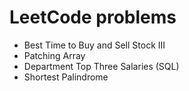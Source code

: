 # LeetCode problems

- Best Time to Buy and Sell Stock III
- Patching Array
- Department Top Three Salaries (SQL)
- Shortest Palindrome
